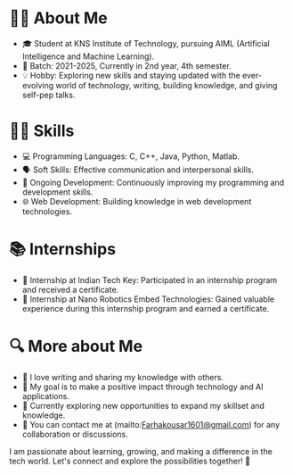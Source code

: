 # 👩‍🎓 About Me

- 🎓 Student at KNS Institute of Technology, pursuing AIML (Artificial Intelligence and Machine Learning).
- 📅 Batch: 2021-2025, Currently in 2nd year, 4th semester.
- 💡 Hobby: Exploring new skills and staying updated with the ever-evolving world of technology, writing, building knowledge, and giving self-pep talks.

# 👩‍💻 Skills

- 💻 Programming Languages: C, C++, Java, Python, Matlab.
- 🗣️ Soft Skills: Effective communication and interpersonal skills.
- 🚀 Ongoing Development: Continuously improving my programming and development skills.
- 🌐 Web Development: Building knowledge in web development technologies.

# 📚 Internships

- 🏢 Internship at Indian Tech Key: Participated in an internship program and received a certificate.
- 🏢 Internship at Nano Robotics Embed Technologies: Gained valuable experience during this internship program and earned a certificate.

# 🔍 More about Me

- 📝 I love writing and sharing my knowledge with others.
- 🎯 My goal is to make a positive impact through technology and AI applications.
- 🌱 Currently exploring new opportunities to expand my skillset and knowledge.
- 📧 You can contact me at (mailto:Farhakousar1601@gmail.com) for any collaboration or discussions.

I am passionate about learning, growing, and making a difference in the tech world. Let's connect and explore the possibilities together! 🌟

